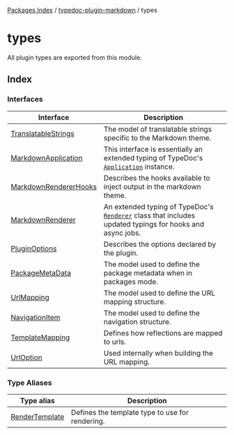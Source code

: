 [Packages Index](../../README.md) / [typedoc-plugin-markdown](../README.md) / types

# types

All plugin types are exported from this module.

## Index

### Interfaces

| Interface                                                    | Description                                                                                                                                               |
| ------------------------------------------------------------ | --------------------------------------------------------------------------------------------------------------------------------------------------------- |
| [TranslatableStrings](interfaces/TranslatableStrings.md)     | The model of translatable strings specific to the Markdown theme.                                                                                         |
| [MarkdownApplication](interfaces/MarkdownApplication.md)     | This interface is essentially an extended typing of TypeDoc's [`Application`](https://typedoc.org/api/classes/Application.html) instance.                 |
| [MarkdownRendererHooks](interfaces/MarkdownRendererHooks.md) | Describes the hooks available to inject output in the markdown theme.                                                                                     |
| [MarkdownRenderer](interfaces/MarkdownRenderer.md)           | An extended typing of TypeDoc's [`Renderer`](https://typedoc.org/api/classes/Renderer.html) class that includes updated typings for hooks and async jobs. |
| [PluginOptions](interfaces/PluginOptions.md)                 | Describes the options declared by the plugin.                                                                                                             |
| [PackageMetaData](interfaces/PackageMetaData.md)             | The model used to define the package metadata when in packages mode.                                                                                      |
| [UrlMapping](interfaces/UrlMapping.md)                       | The model used to define the URL mapping structure.                                                                                                       |
| [NavigationItem](interfaces/NavigationItem.md)               | The model used to define the navigation structure.                                                                                                        |
| [TemplateMapping](interfaces/TemplateMapping.md)             | Defines how reflections are mapped to urls.                                                                                                               |
| [UrlOption](interfaces/UrlOption.md)                         | Used internally when building the URL mapping.                                                                                                            |

### Type Aliases

| Type alias                                       | Description                                     |
| ------------------------------------------------ | ----------------------------------------------- |
| [RenderTemplate](type-aliases/RenderTemplate.md) | Defines the template type to use for rendering. |
